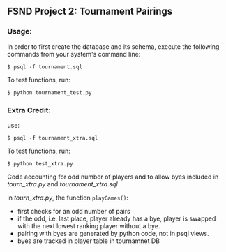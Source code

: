 ## FSND Project 2: Tournament Pairings

### Usage:

In order to first create the database and its schema, execute the following commands from your system's command line:

`$ psql -f tournament.sql`

To test functions, run:

`$ python tournament_test.py`


### Extra Credit:

use:

`$ psql -f tournament_xtra.sql`

To test functions, run:

`$ python test_xtra.py`

Code accounting for odd number of players and to allow byes included in *tourn_xtra.py* and
*tournament_xtra.sql*

in *tourn_xtra.py*, the function `playGames()`:
- first checks for an odd number of pairs
- if the odd, i.e. last place, player already has a bye, player is swapped with the next lowest
ranking player without a bye.
- pairing with byes are generated by python code, not in psql views.
- byes are tracked in player table in tournamnet DB
